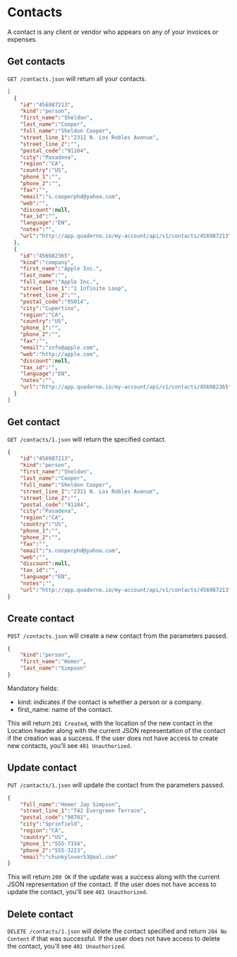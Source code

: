 # Contacts
A contact is any client or vendor who appears on any of your invoices or expenses.
 
## Get contacts
`GET /contacts.json` will return all your contacts.

```json
[
  {
    "id":"456987213",
    "kind":"person",
    "first_name":"Sheldon",
    "last_name":"Cooper",
    "full_name":"Sheldon Cooper",
    "street_line_1":"2311 N. Los Robles Avenue",
    "street_line_2":"",
    "postal_code":"91104",
    "city":"Pasadena",
    "region":"CA",
    "country":"US",
    "phone_1":"",
    "phone_2":"",
    "fax":"",
    "email":"s.cooperphd@yahoo.com",
    "web":"",
    "discount":null,
    "tax_id":"",
    "language":"EN",
    "notes":"",
    "url":"http://app.quaderno.io/my-account/api/v1/contacts/456987213"
  },
  {
    "id":"456982365",
    "kind":"company",
    "first_name":"Apple Inc.",
    "last_name":"",
    "full_name":"Apple Inc.",
    "street_line_1":"1 Infinite Loop",
    "street_line_2":"",
    "postal_code":"95014",
    "city":"Cupertino",
    "region":"CA",
    "country":"US",
    "phone_1":"",
    "phone_2":"",
    "fax":"",
    "email":"info@apple.com",
    "web":"http://apple.com",
    "discount":null,
    "tax_id":"",
    "language":"EN",
    "notes":"",
    "url":"http://app.quaderno.io/my-account/api/v1/contacts/456982365"
  }
]
```

## Get contact
`GET /contacts/1.json` will return the specified contact.

```json
{
    "id":"456987213",
    "kind":"person",
    "first_name":"Sheldon",
    "last_name":"Cooper",
    "full_name":"Sheldon Cooper",
    "street_line_1":"2311 N. Los Robles Avenue",
    "street_line_2":"",
    "postal_code":"91104",
    "city":"Pasadena",
    "region":"CA",
    "country":"US",
    "phone_1":"",
    "phone_2":"",
    "fax":"",
    "email":"s.cooperphd@yahoo.com",
    "web":"",
    "discount":null,
    "tax_id":"",
    "language":"EN",
    "notes":"",
    "url":"http://app.quaderno.io/my-account/api/v1/contacts/456987213"
}
```

## Create contact
`POST /contacts.json` will create a new contact from the parameters passed.

```json
{
    "kind":"person",
    "first_name":"Homer",
    "last_name":"Simpson"
}
```
Mandatory fields:

* kind: indicates if the contact is whether a person or a company.
* first_name: name of the contact.

This will return `201 Created`, with the location of the new contact in the Location header along with the current JSON representation of the contact if the creation was a success.  If the user does not have access to create new contacts, you'll see `401 Unauthorized`.

## Update contact
`PUT /contacts/1.json` will update the contact from the parameters passed.

```json
{
    "full_name":"Homer Jay Simpson",
    "street_line_1":"742 Evergreen Terrace",
    "postal_code":"90701",
    "city":"Sprinfield",
    "region":"CA",
    "country":"US",
    "phone_1":"555-7334",
    "phone_2":"555-3223",
    "email":"chunkylover53@aol.com"	
}
```

This will return `200 OK` if the update was a success along with the current JSON representation of the contact. If the user does not have access to update the contact, you'll see `401 Unauthorized`.

## Delete contact
`DELETE /contacts/1.json` will delete the contact specified and return `204 No Content` if that was successful. If the user does not have access to delete the contact, you'll see `401 Unauthorized`.
